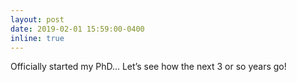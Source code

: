 ```yaml
---
layout: post
date: 2019-02-01 15:59:00-0400
inline: true
---
```


Officially started my PhD… Let’s see how the next 3 or so years go!
